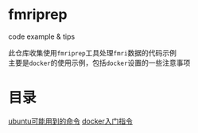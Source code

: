 # fmriprep
  code example &amp; tips  
  
此仓库收集使用`fmriprep`工具处理`fmri`数据的代码示例  
主要是`docker`的使用示例，包括`docker`设置的一些注意事项  

# 目录
[ubuntu可能用到的命令](https://github.com/nitzsc-hitsz/fmriprep/blob/main/ubuntu.md)
[docker入门指令](https://github.com/nitzsc-hitsz/fmriprep/blob/main/docker_setting.md)
